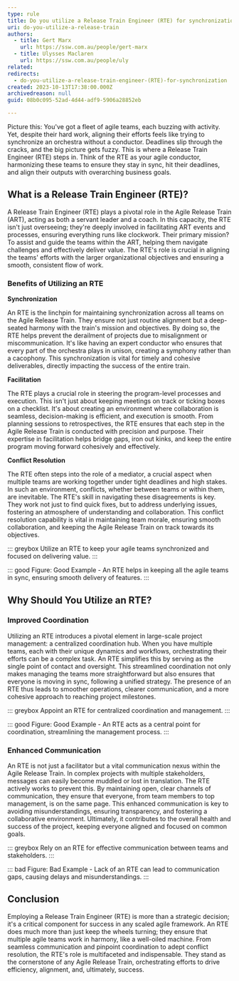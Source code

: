 ```yaml
---
type: rule
title: Do you utilize a Release Train Engineer (RTE) for synchronization?
uri: do-you-utilize-a-release-train
authors:
  - title: Gert Marx
    url: https://ssw.com.au/people/gert-marx
  - title: Ulysses Maclaren
    url: https://ssw.com.au/people/uly
related:
redirects:
  - do-you-utilize-a-release-train-engineer-(RTE)-for-synchronization
created: 2023-10-13T17:38:00.000Z
archivedreason: null
guid: 08b0c095-52ad-4d44-adf9-5906a28852eb

---
```

Picture this: You've got a fleet of agile teams, each buzzing with activity. Yet, despite their hard work, aligning their efforts feels like trying to synchronize an orchestra without a conductor. Deadlines slip through the cracks, and the big picture gets fuzzy. This is where a Release Train Engineer (RTE) steps in. Think of the RTE as your agile conductor, harmonizing these teams to ensure they stay in sync, hit their deadlines, and align their outputs with overarching business goals.

<!--endintro-->

## What is a Release Train Engineer (RTE)?

A Release Train Engineer (RTE) plays a pivotal role in the Agile Release Train (ART), acting as both a servant leader and a coach. In this capacity, the RTE isn't just overseeing; they're deeply involved in facilitating ART events and processes, ensuring everything runs like clockwork. Their primary mission? To assist and guide the teams within the ART, helping them navigate challenges and effectively deliver value. The RTE's role is crucial in aligning the teams' efforts with the larger organizational objectives and ensuring a smooth, consistent flow of work.

### Benefits of Utilizing an RTE

**Synchronization**

An RTE is the linchpin for maintaining synchronization across all teams on the Agile Release Train. They ensure not just routine alignment but a deep-seated harmony with the train's mission and objectives. By doing so, the RTE helps prevent the derailment of projects due to misalignment or miscommunication. It's like having an expert conductor who ensures that every part of the orchestra plays in unison, creating a symphony rather than a cacophony. This synchronization is vital for timely and cohesive deliverables, directly impacting the success of the entire train.

**Facilitation**

The RTE plays a crucial role in steering the program-level processes and execution. This isn't just about keeping meetings on track or ticking boxes on a checklist. It's about creating an environment where collaboration is seamless, decision-making is efficient, and execution is smooth. From planning sessions to retrospectives, the RTE ensures that each step in the Agile Release Train is conducted with precision and purpose. Their expertise in facilitation helps bridge gaps, iron out kinks, and keep the entire program moving forward cohesively and effectively.

**Conflict Resolution**

The RTE often steps into the role of a mediator, a crucial aspect when multiple teams are working together under tight deadlines and high stakes. In such an environment, conflicts, whether between teams or within them, are inevitable. The RTE's skill in navigating these disagreements is key. They work not just to find quick fixes, but to address underlying issues, fostering an atmosphere of understanding and collaboration. This conflict resolution capability is vital in maintaining team morale, ensuring smooth collaboration, and keeping the Agile Release Train on track towards its objectives.

::: greybox
Utilize an RTE to keep your agile teams synchronized and focused on delivering value.
:::

::: good
Figure: Good Example - An RTE helps in keeping all the agile teams in sync, ensuring smooth delivery of features.
:::

## Why Should You Utilize an RTE?

### Improved Coordination

Utilizing an RTE introduces a pivotal element in large-scale project management: a centralized coordination hub. When you have multiple teams, each with their unique dynamics and workflows, orchestrating their efforts can be a complex task. An RTE simplifies this by serving as the single point of contact and oversight. This streamlined coordination not only makes managing the teams more straightforward but also ensures that everyone is moving in sync, following a unified strategy. The presence of an RTE thus leads to smoother operations, clearer communication, and a more cohesive approach to reaching project milestones.

::: greybox
Appoint an RTE for centralized coordination and management.
:::

::: good
Figure: Good Example - An RTE acts as a central point for coordination, streamlining the management process.
:::

### Enhanced Communication

An RTE is not just a facilitator but a vital communication nexus within the Agile Release Train. In complex projects with multiple stakeholders, messages can easily become muddled or lost in translation. The RTE actively works to prevent this. By maintaining open, clear channels of communication, they ensure that everyone, from team members to top management, is on the same page. This enhanced communication is key to avoiding misunderstandings, ensuring transparency, and fostering a collaborative environment. Ultimately, it contributes to the overall health and success of the project, keeping everyone aligned and focused on common goals.

::: greybox
Rely on an RTE for effective communication between teams and stakeholders.
:::

::: bad
Figure: Bad Example - Lack of an RTE can lead to communication gaps, causing delays and misunderstandings.
:::

## Conclusion

Employing a Release Train Engineer (RTE) is more than a strategic decision; it's a critical component for success in any scaled agile framework. An RTE does much more than just keep the wheels turning; they ensure that multiple agile teams work in harmony, like a well-oiled machine. From seamless communication and pinpoint coordination to adept conflict resolution, the RTE's role is multifaceted and indispensable. They stand as the cornerstone of any Agile Release Train, orchestrating efforts to drive efficiency, alignment, and, ultimately, success.
